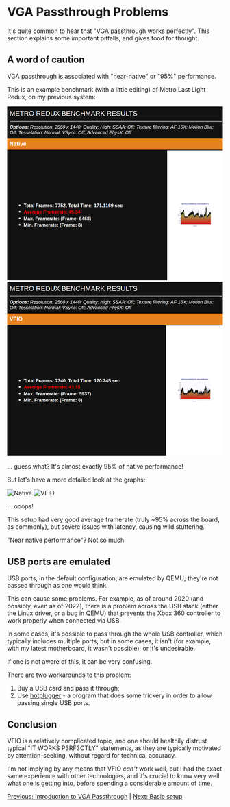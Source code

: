 # VGA Passthrough Problems

It's quite common to hear that "VGA passthrough works perfectly". This section explains some important pitfalls, and gives food for thought.

## A word of caution

VGA passthrough is associated with "near-native" or "95%" performance.

This is an example benchmark (with a little editing) of Metro Last Light Redux, on my previous system:

![Native](metro_benchmark/native_amd.png?raw=true "Native")
![VFIO](metro_benchmark/vfio_amd.png?raw=true "VFIO")

... guess what? It's almost exactly 95% of native performance!

But let's have a more detailed look at the graphs:

![Native](https://rawgithub.com/saveriomiroddi/vga-passthrough/master/metro_benchmark/native_amd.svg)
![VFIO](https://rawgithub.com/saveriomiroddi/vga-passthrough/master/metro_benchmark/vfio_amd.svg)

... ooops!

This setup had very good average framerate (truly ~95% across the board, as commonly), but severe issues with latency, causing wild stuttering.

"Near native performance"? Not so much.

## USB ports are emulated

USB ports, in the default configuration, are emulated by QEMU; they're not passed through as one would think.

This can cause some problems. For example, as of around 2020 (and possibly, even as of 2022), there is a problem across the USB stack (either the Linux driver, or a bug in QEMU) that prevents the Xbox 360 controller to work properly when connected via USB.

In some cases, it's possible to pass through the whole USB controller, which typically includes multiple ports, but in some cases, it isn't (for example, with my latest motherboard, it wasn't possible), or it's undesirable.

If one is not aware of this, it can be very confusing.

There are two workarounds to this problem:

1. Buy a USB card and pass it through;
2. Use [hotplugger](https://github.com/darkguy2008/hotplugger) - a program that does some trickery in order to allow passing single USB ports.

## Conclusion

VFIO is a relatively complicated topic, and one should healthily distrust typical "IT WORKS P3RF3CTLY" statements, as they are typically motivated by attention-seeking, without regard for technical accuracy.

I'm not implying by any means that VFIO *can't* work well, but I had the exact same experience with other technologies, and it's crucial to know very well what one is getting into, before spending a considerable amount of time.

[Previous: Introduction to VGA Passthrough](1_INTRODUCTION_TO_VGA_PASSTHROUGH.md) | [Next: Basic setup](3_BASIC_SETUP.md)
